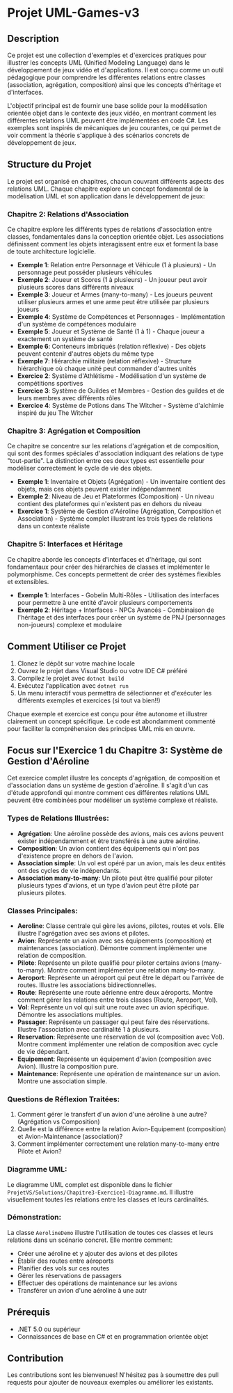 # Projet UML-Games-v3

## Description
Ce projet est une collection d'exemples et d'exercices pratiques pour illustrer les concepts UML (Unified Modeling Language) dans le développement de jeux vidéo et d'applications. Il est conçu comme un outil pédagogique pour comprendre les différentes relations entre classes (association, agrégation, composition) ainsi que les concepts d'héritage et d'interfaces.

L'objectif principal est de fournir une base solide pour la modélisation orientée objet dans le contexte des jeux vidéo, en montrant comment les différentes relations UML peuvent être implémentées en code C#. Les exemples sont inspirés de mécaniques de jeu courantes, ce qui permet de voir comment la théorie s'applique à des scénarios concrets de développement de jeux.

## Structure du Projet
Le projet est organisé en chapitres, chacun couvrant différents aspects des relations UML. Chaque chapitre explore un concept fondamental de la modélisation UML et son application dans le développement de jeux:

### Chapitre 2: Relations d'Association
Ce chapitre explore les différents types de relations d'association entre classes, fondamentales dans la conception orientée objet. Les associations définissent comment les objets interagissent entre eux et forment la base de toute architecture logicielle.

- **Exemple 1**: Relation entre Personnage et Véhicule (1 à plusieurs) - Un personnage peut posséder plusieurs véhicules
- **Exemple 2**: Joueur et Scores (1 à plusieurs) - Un joueur peut avoir plusieurs scores dans différents niveaux
- **Exemple 3**: Joueur et Armes (many-to-many) - Les joueurs peuvent utiliser plusieurs armes et une arme peut être utilisée par plusieurs joueurs
- **Exemple 4**: Système de Compétences et Personnages - Implémentation d'un système de compétences modulaire
- **Exemple 5**: Joueur et Système de Santé (1 à 1) - Chaque joueur a exactement un système de santé
- **Exemple 6**: Conteneurs imbriqués (relation réflexive) - Des objets peuvent contenir d'autres objets du même type
- **Exemple 7**: Hiérarchie militaire (relation réflexive) - Structure hiérarchique où chaque unité peut commander d'autres unités
- **Exercice 2**: Système d'Athlétisme - Modélisation d'un système de compétitions sportives
- **Exercice 3**: Système de Guildes et Membres - Gestion des guildes et de leurs membres avec différents rôles
- **Exercice 4**: Système de Potions dans The Witcher - Système d'alchimie inspiré du jeu The Witcher

### Chapitre 3: Agrégation et Composition
Ce chapitre se concentre sur les relations d'agrégation et de composition, qui sont des formes spéciales d'association indiquant des relations de type "tout-partie". La distinction entre ces deux types est essentielle pour modéliser correctement le cycle de vie des objets.

- **Exemple 1**: Inventaire et Objets (Agrégation) - Un inventaire contient des objets, mais ces objets peuvent exister indépendamment
- **Exemple 2**: Niveau de Jeu et Plateformes (Composition) - Un niveau contient des plateformes qui n'existent pas en dehors du niveau
- **Exercice 1**: Système de Gestion d'Aéroline (Agrégation, Composition et Association) - Système complet illustrant les trois types de relations dans un contexte réaliste

### Chapitre 5: Interfaces et Héritage
Ce chapitre aborde les concepts d'interfaces et d'héritage, qui sont fondamentaux pour créer des hiérarchies de classes et implémenter le polymorphisme. Ces concepts permettent de créer des systèmes flexibles et extensibles.

- **Exemple 1**: Interfaces - Gobelin Multi-Rôles - Utilisation des interfaces pour permettre à une entité d'avoir plusieurs comportements
- **Exemple 2**: Héritage + Interfaces - NPCs Avancés - Combinaison de l'héritage et des interfaces pour créer un système de PNJ (personnages non-joueurs) complexe et modulaire

## Comment Utiliser ce Projet
1. Clonez le dépôt sur votre machine locale
2. Ouvrez le projet dans Visual Studio ou votre IDE C# préféré
3. Compilez le projet avec `dotnet build`
4. Exécutez l'application avec `dotnet run`
5. Un menu interactif vous permettra de sélectionner et d'exécuter les différents exemples et exercices (si tout va bien!!)

Chaque exemple et exercice est conçu pour être autonome et illustrer clairement un concept spécifique. Le code est abondamment commenté pour faciliter la compréhension des principes UML mis en œuvre.

## Focus sur l'Exercice 1 du Chapitre 3: Système de Gestion d'Aéroline
Cet exercice complet illustre les concepts d'agrégation, de composition et d'association dans un système de gestion d'aéroline. Il s'agit d'un cas d'étude approfondi qui montre comment ces différentes relations UML peuvent être combinées pour modéliser un système complexe et réaliste.

### Types de Relations Illustrées:
- **Agrégation**: Une aéroline possède des avions, mais ces avions peuvent exister indépendamment et être transférés à une autre aéroline.
- **Composition**: Un avion contient des équipements qui n'ont pas d'existence propre en dehors de l'avion.
- **Association simple**: Un vol est opéré par un avion, mais les deux entités ont des cycles de vie indépendants.
- **Association many-to-many**: Un pilote peut être qualifié pour piloter plusieurs types d'avions, et un type d'avion peut être piloté par plusieurs pilotes.

### Classes Principales:
- **Aeroline**: Classe centrale qui gère les avions, pilotes, routes et vols. Elle illustre l'agrégation avec ses avions et pilotes.
- **Avion**: Représente un avion avec ses équipements (composition) et maintenances (association). Démontre comment implémenter une relation de composition.
- **Pilote**: Représente un pilote qualifié pour piloter certains avions (many-to-many). Montre comment implémenter une relation many-to-many.
- **Aeroport**: Représente un aéroport qui peut être le départ ou l'arrivée de routes. Illustre les associations bidirectionnelles.
- **Route**: Représente une route aérienne entre deux aéroports. Montre comment gérer les relations entre trois classes (Route, Aeroport, Vol).
- **Vol**: Représente un vol qui suit une route avec un avion spécifique. Démontre les associations multiples.
- **Passager**: Représente un passager qui peut faire des réservations. Illustre l'association avec cardinalité 1 à plusieurs.
- **Reservation**: Représente une réservation de vol (composition avec Vol). Montre comment implémenter une relation de composition avec cycle de vie dépendant.
- **Equipement**: Représente un équipement d'avion (composition avec Avion). Illustre la composition pure.
- **Maintenance**: Représente une opération de maintenance sur un avion. Montre une association simple.

### Questions de Réflexion Traitées:
1. Comment gérer le transfert d'un avion d'une aéroline à une autre? (Agrégation vs Composition)
2. Quelle est la différence entre la relation Avion-Equipement (composition) et Avion-Maintenance (association)?
3. Comment implémenter correctement une relation many-to-many entre Pilote et Avion?

### Diagramme UML:
Le diagramme UML complet est disponible dans le fichier `ProjetVS/Solutions/Chapitre3-Exercice1-Diagramme.md`. Il illustre visuellement toutes les relations entre les classes et leurs cardinalités.

### Démonstration:
La classe `AerolineDemo` illustre l'utilisation de toutes ces classes et leurs relations dans un scénario concret. Elle montre comment:
- Créer une aéroline et y ajouter des avions et des pilotes
- Établir des routes entre aéroports
- Planifier des vols sur ces routes
- Gérer les réservations de passagers
- Effectuer des opérations de maintenance sur les avions
- Transférer un avion d'une aéroline à une autr
## Prérequis
- .NET 5.0 ou supérieur
- Connaissances de base en C# et en programmation orientée objet

## Contribution
Les contributions sont les bienvenues! N'hésitez pas à soumettre des pull requests pour ajouter de nouveaux exemples ou améliorer les existants.
